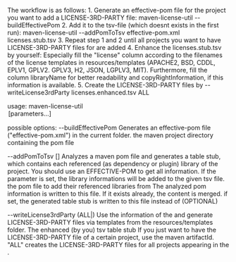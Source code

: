 The workflow is as follows:
	1. Generate an effective-pom file for the project you want to add a LICENSE-3RD-PARTY file:
			maven-license-util --buildEffectivePom <MavenProjectDirectory>
	2. Add it to the tsv-file (which doesnt exists in the first run):
			maven-license-util --addPomToTsv effective-pom.xml licenses.stub.tsv
	3. Repeat step 1 and 2 until all projects you want to have LICENSE-3RD-PARTY files for are added
	4. Enhance the licenses.stub.tsv by yourself:
			Especially fill the "license" column according to the filenames of the license templates 
			in resources/templates (APACHE2, BSD, CDDL, EPLV1, GPLV2. GPLV3, H2, JSON, LGPLV3, MIT).
			Furthermore, fill the column libraryName for better readability and copyRightInformation,
			if this information is available.
	5. Create the LICENSE-3RD-PARTY files by
			--writeLicense3rdParty licenses.enhanced.tsv ALL


usage: maven-license-util <option> [parameters...]

possible options:
--buildEffectivePom <MavenProjectDirectory>			Generates an effective-pom file ("effective-pom.xml") in the current folder.
	<MavenProjectDirectory>		the maven project directory containing the pom file

--addPomToTsv <pomFile> <tsvFile> [<tsvOutput>]		Analyzes a maven pom file and generates a table stub, 
													which contains each referenced (as dependency or plugin) library of the project.
													You should use an EFFECTIVE-POM to get all information.
													If the <tsvInput> parameter is set, the library informations will be added to the given tsv file.
	<pomFile>		the pom file to add their referenced libraries from
	<tsvFile>		The analyzed pom information is written to this file. If it exists already, the content is merged.
	<tsvOutput>		if set, the generated table stub is written to this file instead of <tsvFile> (OPTIONAL)

--writeLicense3rdParty <tsvFile> (ALL|<project>)	Use the information of the <tsvFile> and generate LICENSE-3RD-PARTY files via templates from the resources/templates folder.
	<tsvFile>		The enhanced (by you) tsv table stub
	<project>		If you just want to have the LICENSE-3RD-PARTY file of a certain project, use the maven artifactId.
					"ALL" creates the LICENSE-3RD-PARTY files for all projects appearing in the <tsvFile>.

